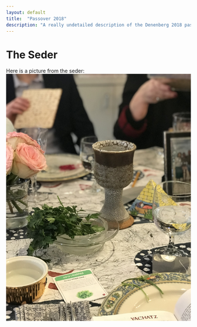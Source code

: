 ```yaml
---
layout: default
title:  "Passover 2018"
description: "A really undetailed description of the Denenberg 2018 passover seder!"
---
```


# The Seder
Here is a picture from the seder:
![passover table](/assets/IMG_0726.jpg/)
